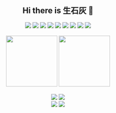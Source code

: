 <h2 align="center"> Hi there is 生石灰 👋 </h2>

<!--
**caozx1110/caozx1110** is a ✨ _special_ ✨ repository because its `README.md` (this file) appears on your GitHub profile.

Here are some ideas to get you started:

- 🔭 I’m currently working on ...
- 🌱 I’m currently learning ...
- 👯 I’m looking to collaborate on ...
- 🤔 I’m looking for help with ...
- 💬 Ask me about ...
- 📫 How to reach me: ...
- 😄 Pronouns: ...
- ⚡ Fun fact: ...
-->

<div align="center"> 
  <img src="https://img.shields.io/badge/skilled-C-blue.svg" /> 
  <img src="https://img.shields.io/badge/skilled-C++-red.svg" /> 
  <img src="https://img.shields.io/badge/skilled-Python-green.svg" /> 
  <img src="https://img.shields.io/badge/skilled-Linux-yellow.svg" /> 
  <img src="https://img.shields.io/badge/skilled-ROS-blue.svg" /> 
  <img src="https://img.shields.io/badge/skilled-STM32-red.svg" /> 
  <img src="https://img.shields.io/badge/learning-Java-green.svg" /> 
  <img src="https://img.shields.io/badge/learning-Android-yellow.svg" /> 
  <img src="https://visitor-badge.glitch.me/badge?page_id=caozx1110" /> 
</div>
<br>

<!-- GitHub数据统计 -->
<div align="center">
  <img height="137px" src="https://github-readme-stats.vercel.app/api?username=caozx1110&hide_title=true&hide_border=true&show_icons=trueline_height=21&theme=radical" />
  <img height="137px" src="https://github-readme-stats.vercel.app/api/top-langs/?username=caozx1110&hide_title=true&hide_border=true&layout=compact&langs_count=6&theme=radical" />
</div>
<br>

<!-- 比较好的开源项目卡片 -->
<div align="center">
<a href="https://github.com/caozx1110/NeedForSpeedAI">
  <img src="https://github-readme-stats.vercel.app/api/pin/?username=caozx1110&repo=NeedForSpeedAI&theme=tokyonight&bg_color=0d1117" /></a>
<a href="https://github.com/caozx1110/Carbon">
  <img src="https://github-readme-stats.vercel.app/api/pin/?username=caozx1110&repo=Carbon&theme=tokyonight&bg_color=0d1117" /></a>
</div>

<div align="center">
<a href="https://github.com/caozx1110/ETDCar">
  <img src="https://github-readme-stats.vercel.app/api/pin/?username=caozx1110&repo=ETDCar&theme=tokyonight&bg_color=0d1117" /></a>
<a href="https://github.com/caozx1110/RobotWriteWord">
  <img src="https://github-readme-stats.vercel.app/api/pin/?username=caozx1110&repo=RobotWriteWord&theme=tokyonight&bg_color=0d1117" /></a>
</div>



